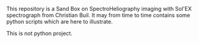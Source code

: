 This repository is a Sand Box on SpectroHeliography imaging with Sol'EX spectrograph from Christian Buil.
It may from time to time contains some python scripts which are here to illustrate.

This is not python project.
